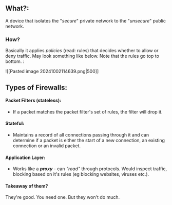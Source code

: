 ## What?:
A device that isolates the "*secure*" private network to the "*unsecure*" public network.

### How?
Basically it applies *policies* (read: rules) that decides whether to allow or deny traffic. May look something like below. Note that the rules go top to bottom. :

![[Pasted image 20241002114639.png|500]]

## Types of Firewalls:
#### Packet Filters (stateless):
- If a packet matches the packet filter's set of rules, the filter will drop it.

#### Stateful:
- Maintains a record of all connections passing through it and can determine if a packet is either the start of a new connection, an existing connection or an invalid packet.

#### Application Layer:
- Works like a ***proxy*** - can *"read"* through protocols. Would inspect traffic, blocking based on it's rules (eg blocking websites, viruses etc.).

#### Takeaway of them?
They're good. You need one. But they won't do much. 